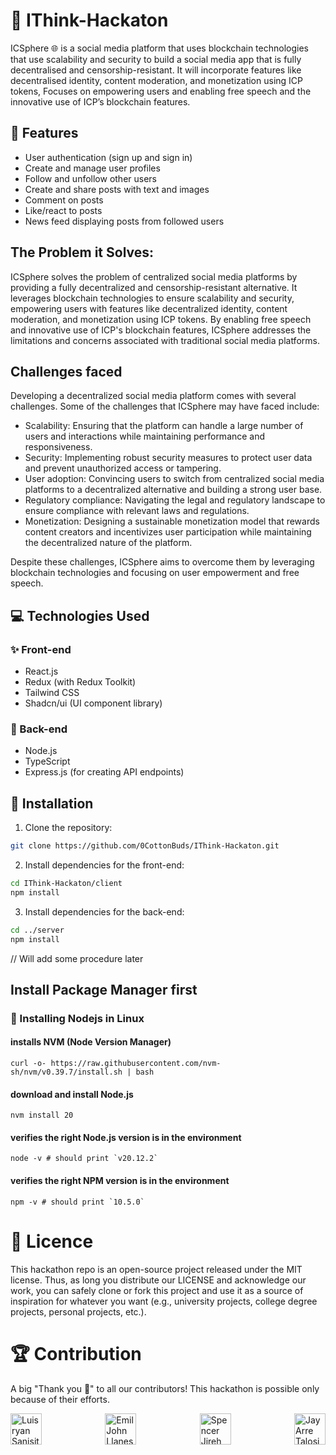 # 💫 IThink-Hackaton

 ICSphere 🌐 is a social media platform that uses blockchain technologies that use scalability and security to build a social media app that is fully decentralised and censorship-resistant. It will incorporate features like decentralised identity, content moderation, and monetization using ICP tokens, Focuses on empowering users and enabling free speech and the innovative use of ICP’s blockchain features.

## 🚀 Features

- User authentication (sign up and sign in)
- Create and manage user profiles
- Follow and unfollow other users
- Create and share posts with text and images
- Comment on posts
- Like/react to posts
- News feed displaying posts from followed users

## The Problem it Solves:

ICSphere solves the problem of centralized social media platforms by providing a fully decentralized and censorship-resistant alternative. It leverages blockchain technologies to ensure scalability and security, empowering users with features like decentralized identity, content moderation, and monetization using ICP tokens. By enabling free speech and innovative use of ICP's blockchain features, ICSphere addresses the limitations and concerns associated with traditional social media platforms.

## Challenges faced

Developing a decentralized social media platform comes with several challenges. Some of the challenges that ICSphere may have faced include:

* Scalability: Ensuring that the platform can handle a large number of users and interactions while maintaining performance and responsiveness.
* Security: Implementing robust security measures to protect user data and prevent unauthorized access or tampering.
* User adoption: Convincing users to switch from centralized social media platforms to a decentralized alternative and building a strong user base.
* Regulatory compliance: Navigating the legal and regulatory landscape to ensure compliance with relevant laws and regulations.
* Monetization: Designing a sustainable monetization model that rewards content creators and incentivizes user participation while maintaining the decentralized nature of the platform.

Despite these challenges, ICSphere aims to overcome them by leveraging blockchain technologies and focusing on user empowerment and free speech.


## 💻 Technologies Used

### ✨ Front-end

- React.js
- Redux (with Redux Toolkit)
- Tailwind CSS
- Shadcn/ui (UI component library)

### 🔨 Back-end

- Node.js
- TypeScript
- Express.js (for creating API endpoints)

## 👷 Installation

1. Clone the repository:
```bash
git clone https://github.com/0CottonBuds/IThink-Hackaton.git
```

2. Install dependencies for the front-end:
```bash
cd IThink-Hackaton/client
npm install
```
3. Install dependencies for the back-end:
```bash
cd ../server
npm install
```

// Will add some procedure later

## Install Package Manager first

### 👷 Installing Nodejs in Linux

#### installs NVM (Node Version Manager)
```
curl -o- https://raw.githubusercontent.com/nvm-sh/nvm/v0.39.7/install.sh | bash
```
#### download and install Node.js
```
nvm install 20
```
#### verifies the right Node.js version is in the environment
```
node -v # should print `v20.12.2`
```
#### verifies the right NPM version is in the environment
```
npm -v # should print `10.5.0`
```

# 🔐 Licence

This hackathon repo is an open-source project released under the MIT license. Thus, as long you distribute our LICENSE and acknowledge our work, you can safely clone or fork this project and use it as a source of inspiration for whatever you want (e.g., university projects, college degree projects, personal projects, etc.).

# 🏆 Contribution

A big "Thank you 🙏" to all our contributors! This hackathon is possible only because of their efforts.

<div style="display: flex; justify-content: space-between;">
  <img src="https://github.com/Yisaaaa.png" alt="Luisryan Sanisit" width="50">
  <img src="https://github.com/0CottonBuds.png" alt="Emil John Llanes" width="50">
  <img src="https://github.com/spencerjirehcebrian.png" alt="Spencer Jireh Cebrian" width="50">
  <img src="https://github.com/flexycode.png" alt="Jay Arre Talosig" width="50">
</div>


